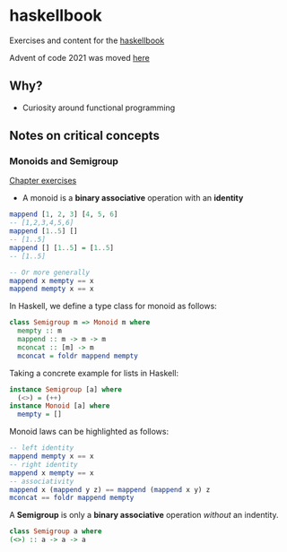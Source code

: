 # haskellbook

Exercises and content for the [haskellbook](https://haskellbook.com/)

Advent of code 2021 was moved [here](https://github.com/mtanzim/advent-of-code-2021)

## Why?

- Curiosity around functional programming

## Notes on critical concepts

### Monoids and Semigroup

[Chapter exercises](./ch15)

- A monoid is a **binary associative** operation with an **identity**

```haskell
mappend [1, 2, 3] [4, 5, 6]
-- [1,2,3,4,5,6]
mappend [1..5] []
-- [1..5]
mappend [] [1..5] = [1..5]
-- [1..5]

-- Or more generally
mappend x mempty == x
mappend mempty x == x
```

In Haskell, we define a type class for monoid as follows:

```haskell
class Semigroup m => Monoid m where 
  mempty :: m
  mappend :: m -> m -> m
  mconcat :: [m] -> m
  mconcat = foldr mappend mempty
```

Taking a concrete example for lists in Haskell:

```haskell
instance Semigroup [a] where
  (<>) = (++)
instance Monoid [a] where
  mempty = []
```

Monoid laws can be highlighted as follows:

```haskell
-- left identity
mappend mempty x == x
-- right identity
mappend x mempty == x
-- associativity
mappend x (mappend y z) == mappend (mappend x y) z
mconcat == foldr mappend mempty
```

A **Semigroup** is only a **binary associative** operation _without_ an indentity.

```haskell
class Semigroup a where
(<>) :: a -> a -> a
```
